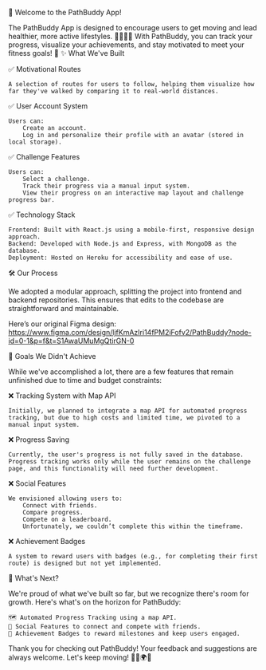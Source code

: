 🌟 Welcome to the PathBuddy App!

The PathBuddy App is designed to encourage users to get moving and lead healthier, more active lifestyles. 🏃‍♂️🚶‍♀️
With PathBuddy, you can track your progress, visualize your achievements, and stay motivated to meet your fitness goals! 💪
✨ What We've Built

✅ Motivational Routes

    A selection of routes for users to follow, helping them visualize how far they've walked by comparing it to real-world distances.

✅ User Account System

    Users can:
        Create an account.
        Log in and personalize their profile with an avatar (stored in local storage).

✅ Challenge Features

    Users can:
        Select a challenge.
        Track their progress via a manual input system.
        View their progress on an interactive map layout and challenge progress bar.

✅ Technology Stack

    Frontend: Built with React.js using a mobile-first, responsive design approach.
    Backend: Developed with Node.js and Express, with MongoDB as the database.
    Deployment: Hosted on Heroku for accessibility and ease of use.

🛠️ Our Process

We adopted a modular approach, splitting the project into frontend and backend repositories. This ensures that edits to the codebase are straightforward and maintainable.

Here’s our original Figma design: https://www.figma.com/design/ljfKmAzIri14fPM2iFofv2/PathBuddy?node-id=0-1&p=f&t=S1AwaUMuMgQtirGN-0

🚧 Goals We Didn't Achieve

While we've accomplished a lot, there are a few features that remain unfinished due to time and budget constraints:

❌ Tracking System with Map API

    Initially, we planned to integrate a map API for automated progress tracking, but due to high costs and limited time, we pivoted to a manual input system.

❌ Progress Saving

    Currently, the user's progress is not fully saved in the database. Progress tracking works only while the user remains on the challenge page, and this functionality will need further development.

❌ Social Features

    We envisioned allowing users to:
        Connect with friends.
        Compare progress.
        Compete on a leaderboard.
        Unfortunately, we couldn’t complete this within the timeframe.

❌ Achievement Badges

    A system to reward users with badges (e.g., for completing their first route) is designed but not yet implemented.

🔄 What's Next?

We're proud of what we've built so far, but we recognize there's room for growth. Here's what's on the horizon for PathBuddy:

    🗺️ Automated Progress Tracking using a map API.
    👯 Social Features to connect and compete with friends.
    🏅 Achievement Badges to reward milestones and keep users engaged.

Thank you for checking out PathBuddy! Your feedback and suggestions are always welcome. Let's keep moving! 🚶‍♀️🌍✨
